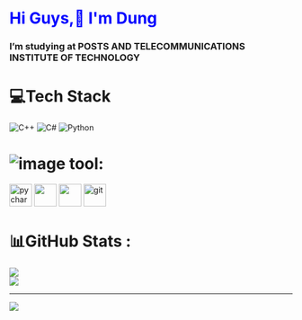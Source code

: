<h1 style="color: blue;">Hi Guys,👋 I'm Dung</h1>
<h3>I’m  studying at POSTS AND TELECOMMUNICATIONS INSTITUTE OF TECHNOLOGY</h3>
  
# 💻Tech Stack
![C++](https://img.shields.io/badge/c++-%2300599C.svg?style=for-the-badge&logo=c%2B%2B&logoColor=white) ![C#](https://img.shields.io/badge/c%23-%23239120.svg?style=for-the-badge&logo=c-sharp&logoColor=white) ![Python](https://img.shields.io/badge/python-3670A0?style=for-the-badge&logo=python&logoColor=ffdd54)
# ![image](https://github.com/user-attachments/assets/e5c7c58a-dd7e-480f-93db-9382cdfc6953) tool:
<div>
    <img src="https://upload.wikimedia.org/wikipedia/commons/thumb/1/1d/PyCharm_Icon.svg/2048px-PyCharm_Icon.svg.png" alt="pycharm" width="40" height="40"/>
    <img src="https://upload.wikimedia.org/wikipedia/commons/thumb/6/62/Clion.svg/1200px-Clion.svg.png" alt="" width="40" height="40"/> 
    <img src="https://upload.wikimedia.org/wikipedia/commons/thumb/6/6e/JetBrains_Rider_Icon.svg/2048px-JetBrains_Rider_Icon.svg.png" alt="" width="40" height="40"/>
    <img src="https://www.vectorlogo.zone/logos/git-scm/git-scm-icon.svg" alt="git" width="40" height="40"/>
  </div>
  
# 📊GitHub Stats :
![](https://github-readme-stats.vercel.app/api?username=VHQD030404&theme=radical&hide_border=false&include_all_commits=true&count_private=true)<br/>
![](https://github-readme-stats.vercel.app/api/top-langs/?username=VHQD030404&theme=radical&hide_border=false&include_all_commits=true&count_private=true&layout=compact)

---
[![](https://visitcount.itsvg.in/api?id=VHQD030404&icon=0&color=0)](https://visitcount.itsvg.in)
